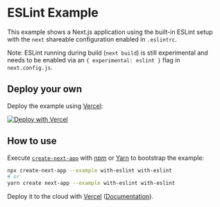 # ESLint Example

This example shows a Next.js application using the built-in ESLint setup with the `next` shareable configuration enabled in `.eslintrc`.

Note: ESLint running during build (`next build`) is still experimental and needs to be enabled via an `{ experimental: eslint }` flag in `next.config.js`.

## Deploy your own

Deploy the example using [Vercel](https://vercel.com?utm_source=github&utm_medium=readme&utm_campaign=next-example):

[![Deploy with Vercel](https://vercel.com/button)](https://vercel.com/new/git/external?repository-url=https://github.com/vercel/next.js/tree/canary/examples/with-service-worker&project-name=with-service-worker&repository-name=with-service-worker)

## How to use

Execute [`create-next-app`](https://github.com/vercel/next.js/tree/canary/packages/create-next-app) with [npm](https://docs.npmjs.com/cli/init) or [Yarn](https://yarnpkg.com/lang/en/docs/cli/create/) to bootstrap the example:

```bash
npx create-next-app --example with-eslint with-eslint
# or
yarn create next-app --example with-eslint with-eslint
```

Deploy it to the cloud with [Vercel](https://vercel.com/new?utm_source=github&utm_medium=readme&utm_campaign=next-example) ([Documentation](https://nextjs.org/docs/deployment)).
